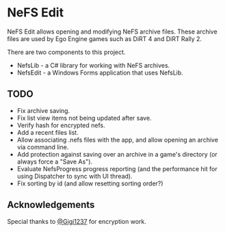 # NeFS Edit

NeFS Edit allows opening and modifying NeFS archive files. These archive files are used by Ego Engine games such as DiRT 4 and DiRT Rally 2.

There are two components to this project.
- NefsLib - a C# library for working with NeFS archives.
- NefsEdit - a Windows Forms application that uses NefsLib.

## TODO
- Fix archive saving.
- Fix list view items not being updated after save.
- Verify hash for encrypted nefs.
- Add a recent files list.
- Allow associating .nefs files with the app, and allow opening an archive via command line.
- Add protection against saving over an archive in a game's directory (or always force a "Save As").
- Evaluate NefsProgress progress reporting (and the performance hit for using Dispatcher to sync with UI thread).
- Fix sorting by id (and allow resetting sorting order?)

## Acknowledgements
Special thanks to [@Gigi1237]( https://github.com/Gigi1237 ) for encryption work.